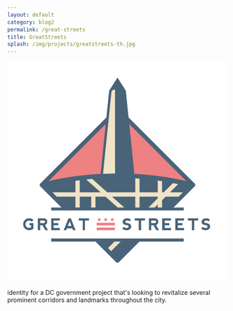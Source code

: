 ```yaml
---
layout: default
category: blog2
permalink: /great-streets
title: GreatStreets
splash: /img/projects/greatstreets-th.jpg
---
```


![great streets](/img/projects/great-streets.jpg)

identity for a DC government project that's looking to revitalize several prominent corridors and landmarks throughout the city.